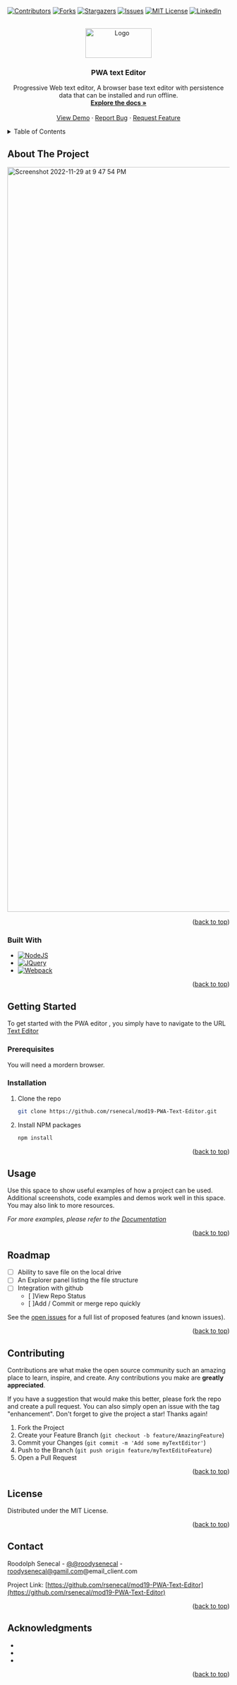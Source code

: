 <!-- Improved compatibility of back to top link: See: https://github.com/othneildrew/Best-README-Template/pull/73 -->
<!-- REPLACE  "mod19-PWA-Text-Editor" with the name of the project on github
		REPLACE: "PWA text Editor" with the literal name of the project
		REPLACE  "Progressive Web text editor, A browser base text editor with persistence data that can be installed and run offline." with a brief description of your project --> 

<a name="readme-top"></a>
[![Contributors][contributors-shield]][contributors-url]
[![Forks][forks-shield]][forks-url]
[![Stargazers][stars-shield]][stars-url]
[![Issues][issues-shield]][issues-url]
[![MIT License][license-shield]][license-url]
[![LinkedIn][linkedin-shield]][linkedin-url]



<!-- PROJECT LOGO -->
<br />
<div align="center">
  <a href="https://github.com/rsenecal/mod19-PWA-Text-Editor">
    <img src="https://user-images.githubusercontent.com/50510/204894029-b345fde6-72d9-426e-b36f-3b8e612ad50e.png" alt="Logo" width="150" height="67">
  </a>


<!-- Project Name -->
<h3 align="center">PWA text Editor</h3>

  <p align="center">
    Progressive Web text editor, A browser base text editor with persistence data that can be installed and run offline.
    <br />
    <a href="https://github.com/rsenecal/mod19-PWA-Text-Editor"><strong>Explore the docs »</strong></a>
    <br />
    <br />
    <a href="https://github.com/rsenecal/mod19-PWA-Text-Editor">View Demo</a>
    ·
    <a href="https://github.com/rsenecal/mod19-PWA-Text-Editor/issues">Report Bug</a>
    ·
    <a href="https://github.com/rsenecal/mod19-PWA-Text-Editor/issues">Request Feature</a>
  </p>
</div>



<!-- TABLE OF CONTENTS -->
<details>
  <summary>Table of Contents</summary>
  <ol>
    <li>
      <a href="#about-the-project">About The Project</a>
      <ul>
        <li><a href="#built-with">Built With</a></li>
      </ul>
    </li>
    <li>
      <a href="#getting-started">Getting Started</a>
      <ul>
        <li><a href="#prerequisites">Prerequisites</a></li>
        <li><a href="#installation">Installation</a></li>
      </ul>
    </li>
    <li><a href="#usage">Usage</a></li>
    <li><a href="#roadmap">Roadmap</a></li>
    <li><a href="#contributing">Contributing</a></li>
    <li><a href="#license">License</a></li>
    <li><a href="#contact">Contact</a></li>
    <li><a href="#acknowledgments">Acknowledgments</a></li>
  </ol>
</details>



<!-- ABOUT THE PROJECT -->
## About The Project

<img width="1686" alt="Screenshot 2022-11-29 at 9 47 54 PM" src="https://user-images.githubusercontent.com/50510/204895138-48b285c3-c865-432b-95ea-aed7c57a0587.png">

<p align="right">(<a href="#readme-top">back to top</a>)</p>



### Built With

* [![NodeJS][Node.js]][Node-url]
* [![JQuery][JQuery.com]][JQuery-url]
* [![Webpack][Webpackjs.com]][Webpack-url]

<p align="right">(<a href="#readme-top">back to top</a>)</p>



<!-- GETTING STARTED -->
## Getting Started

To get started with the PWA editor , you simply have to navigate to the URL [Text Editor](https://roody-mod19-pwa-editor.herokuapp.com/)

### Prerequisites

You will need a mordern browser. 

### Installation

1. Clone the repo
   ```sh
   git clone https://github.com/rsenecal/mod19-PWA-Text-Editor.git
   ```
2. Install NPM packages
   ```sh
   npm install
   ```


<p align="right">(<a href="#readme-top">back to top</a>)</p>

<!-- USAGE EXAMPLES -->
## Usage

Use this space to show useful examples of how a project can be used. Additional screenshots, code examples and demos work well in this space. You may also link to more resources.

_For more examples, please refer to the [Documentation](https://github.com/rsenecal/mod19-PWA-Text-Editor/wiki)_

<p align="right">(<a href="#readme-top">back to top</a>)</p>



<!-- ROADMAP -->
## Roadmap

- [ ] Ability to save file on the local drive
- [ ] An Explorer panel listing the file structure
- [ ] Integration with github
    - [ ]View Repo Status
    - [ ]Add / Commit or merge repo quickly


See the [open issues](https://github.com/rsenecal/mod19-PWA-Text-Editor/issues) for a full list of proposed features (and known issues).

<p align="right">(<a href="#readme-top">back to top</a>)</p>



<!-- CONTRIBUTING -->
## Contributing

Contributions are what make the open source community such an amazing place to learn, inspire, and create. Any contributions you make are **greatly appreciated**.

If you have a suggestion that would make this better, please fork the repo and create a pull request. You can also simply open an issue with the tag "enhancement".
Don't forget to give the project a star! Thanks again!

1. Fork the Project
2. Create your Feature Branch (`git checkout -b feature/AmazingFeature`)
3. Commit your Changes (`git commit -m 'Add some myTextEditor'`)
4. Push to the Branch (`git push origin feature/myTextEditoFeature`)
5. Open a Pull Request

<p align="right">(<a href="#readme-top">back to top</a>)</p>



<!-- LICENSE -->
## License

Distributed under the MIT License. 

<p align="right">(<a href="#readme-top">back to top</a>)</p>



<!-- CONTACT -->
## Contact

Roodolph Senecal - [@@roodysenecal](https://twitter.com/@roodysenecal) - roodysenecal@gamil.com@email_client.com

Project Link: [https://github.com/rsenecal/mod19-PWA-Text-Editor](https://github.com/rsenecal/mod19-PWA-Text-Editor)

<p align="right">(<a href="#readme-top">back to top</a>)</p>



<!-- ACKNOWLEDGMENTS -->
## Acknowledgments

* []()
* []()
* []()

<p align="right">(<a href="#readme-top">back to top</a>)</p>



<!-- MARKDOWN LINKS & IMAGES -->
<!-- https://www.markdownguide.org/basic-syntax/#reference-style-links -->
[contributors-shield]: https://img.shields.io/github/contributors/rsenecal/mod19-PWA-Text-Editor.svg?style=for-the-badge
[contributors-url]: https://github.com/rsenecal/mod19-PWA-Text-Editor/graphs/contributors
[forks-shield]: https://img.shields.io/github/forks/rsenecal/mod19-PWA-Text-Editor.svg?style=for-the-badge
[forks-url]: https://github.com/rsenecal/mod19-PWA-Text-Editor/network/members
[stars-shield]: https://img.shields.io/github/stars/rsenecal/mod19-PWA-Text-Editor.svg?style=for-the-badge
[stars-url]: https://github.com/rsenecal/mod19-PWA-Text-Editor/stargazers
[issues-shield]: https://img.shields.io/github/issues/rsenecal/mod19-PWA-Text-Editor.svg?style=for-the-badge
[issues-url]: https://github.com/rsenecal/mod19-PWA-Text-Editor/issues
[license-shield]: https://img.shields.io/github/license/rsenecal/mod19-PWA-Text-Editor.svg?style=for-the-badge
[license-url]: https://github.com/rsenecal/mod19-PWA-Text-Editor/blob/master/LICENSE.txt
[linkedin-shield]: https://img.shields.io/badge/-LinkedIn-black.svg?style=for-the-badge&logo=linkedin&colorB=555
[linkedin-url]: https://linkedin.com/in/linkedin_username
[product-screenshot]: images/screenshot.png
[Next.js]: https://img.shields.io/badge/next.js-000000?style=for-the-badge&logo=nextdotjs&logoColor=white
[Next-url]: https://nextjs.org/
[Node.js]: https://img.shields.io/badge/NodeJS-NodeJS-green
[Node-url]: https://https://nodejs.org/
[React.js]: https://img.shields.io/badge/React-20232A?style=for-the-badge&logo=react&logoColor=61DAFB
[React-url]: https://reactjs.org/
[Vue.js]: https://img.shields.io/badge/Vue.js-35495E?style=for-the-badge&logo=vuedotjs&logoColor=4FC08D
[Vue-url]: https://vuejs.org/
[Angular.io]: https://img.shields.io/badge/Angular-DD0031?style=for-the-badge&logo=angular&logoColor=white
[Angular-url]: https://angular.io/
[Svelte.dev]: https://img.shields.io/badge/Svelte-4A4A55?style=for-the-badge&logo=svelte&logoColor=FF3E00
[Svelte-url]: https://svelte.dev/
[Laravel.com]: https://img.shields.io/badge/Laravel-FF2D20?style=for-the-badge&logo=laravel&logoColor=white
[Laravel-url]: https://laravel.com
[Bootstrap.com]: https://img.shields.io/badge/Bootstrap-563D7C?style=for-the-badge&logo=bootstrap&logoColor=white
[Bootstrap-url]: https://getbootstrap.com
[JQuery.com]: https://img.shields.io/badge/jQuery-0769AD?style=for-the-badge&logo=jquery&logoColor=white
[JQuery-url]: https://jquery.com 
[Webpack-url]: https://webpack.js.org/
[Webpackjs.com]: https://img.shields.io/badge/webpack-62a8d7?style=for-the-badge&logo=Webpack&logoColor=#8DD6F9

